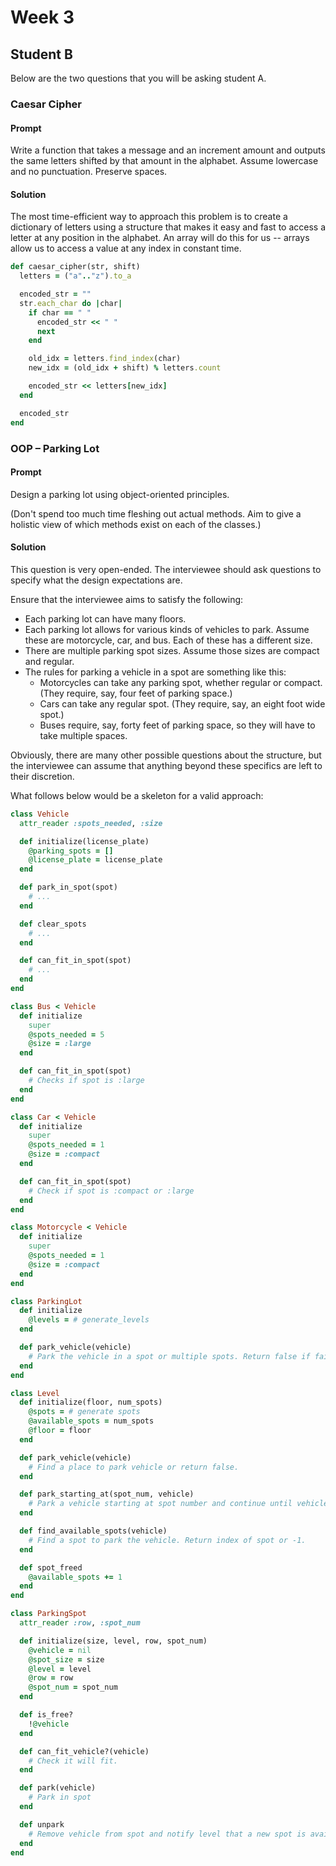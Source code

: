 # Week 3

## Student B

Below are the two questions that you will be asking student A.

### Caesar Cipher

#### Prompt

Write a function that takes a message and an increment amount and
outputs the same letters shifted by that amount in the alphabet. Assume
lowercase and no punctuation. Preserve spaces.

#### Solution

The most time-efficient way to approach this problem is to create a
dictionary of letters using a structure that makes it easy and fast to
access a letter at any position in the alphabet. An array will do this
for us -- arrays allow us to access a value at any index in constant
time.

```ruby
def caesar_cipher(str, shift)
  letters = ("a".."z").to_a

  encoded_str = ""
  str.each_char do |char|
    if char == " "
      encoded_str << " "
      next
    end

    old_idx = letters.find_index(char)
    new_idx = (old_idx + shift) % letters.count

    encoded_str << letters[new_idx]
  end

  encoded_str
end
```

### OOP – Parking Lot

#### Prompt

Design a parking lot using object-oriented principles.

(Don't spend too much time fleshing out actual methods. Aim to give a
holistic view of which methods exist on each of the classes.)

#### Solution

This question is very open-ended. The interviewee should ask questions
to specify what the design expectations are.

Ensure that the interviewee aims to satisfy the following:

* Each parking lot can have many floors.
* Each parking lot allows for various kinds of vehicles to park. Assume
these are motorcycle, car, and bus. Each of these has a different size.
* There are multiple parking spot sizes. Assume those sizes are compact
and regular.
* The rules for parking a vehicle in a spot are something like this:
  * Motorcycles can take any parking spot, whether regular or compact.
    (They require, say, four feet of parking space.)
  * Cars can take any regular spot. (They require, say, an eight foot
    wide spot.)
  * Buses require, say, forty feet of parking space, so they will have
    to take multiple spaces.

Obviously, there are many other possible questions about the structure,
but the interviewee can assume that anything beyond these specifics are
left to their discretion.

What follows below would be a skeleton for a valid approach:

```ruby
class Vehicle
  attr_reader :spots_needed, :size

  def initialize(license_plate)
    @parking_spots = []
    @license_plate = license_plate
  end

  def park_in_spot(spot)
    # ...
  end

  def clear_spots
    # ...
  end

  def can_fit_in_spot(spot)
    # ...
  end
end

class Bus < Vehicle
  def initialize
    super
    @spots_needed = 5
    @size = :large
  end

  def can_fit_in_spot(spot)
    # Checks if spot is :large
  end
end

class Car < Vehicle
  def initialize
    super
    @spots_needed = 1
    @size = :compact
  end

  def can_fit_in_spot(spot)
    # Check if spot is :compact or :large
  end
end

class Motorcycle < Vehicle
  def initialize
    super
    @spots_needed = 1
    @size = :compact
  end
end

class ParkingLot
  def initialize
    @levels = # generate_levels
  end

  def park_vehicle(vehicle)
    # Park the vehicle in a spot or multiple spots. Return false if failed.
  end
end

class Level
  def initialize(floor, num_spots)
    @spots = # generate spots
    @available_spots = num_spots
    @floor = floor
  end

  def park_vehicle(vehicle)
    # Find a place to park vehicle or return false.
  end

  def park_starting_at(spot_num, vehicle)
    # Park a vehicle starting at spot number and continue until vehicle.spots_needed.
  end

  def find_available_spots(vehicle)
    # Find a spot to park the vehicle. Return index of spot or -1.
  end

  def spot_freed
    @available_spots += 1
  end
end

class ParkingSpot
  attr_reader :row, :spot_num

  def initialize(size, level, row, spot_num)
    @vehicle = nil
    @spot_size = size
    @level = level
    @row = row
    @spot_num = spot_num
  end

  def is_free?
    !@vehicle
  end

  def can_fit_vehicle?(vehicle)
    # Check it will fit.
  end

  def park(vehicle)
    # Park in spot
  end

  def unpark
    # Remove vehicle from spot and notify level that a new spot is available.
  end
end
```
